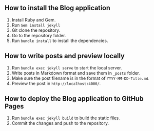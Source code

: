 ## How to install the Blog application
1. Install Ruby and Gem.
2. Run `Gem install jekyll`
3. Git clone the repository.
4. Go to the repository folder.
5. Run `bundle install` to install the dependencies.

## How to write posts and preview locally
1. Run `bundle exec jekyll serve` to start the local server.
2. Write posts in Markdown format and save them in `_posts` folder.
3. Make sure the post filename is in the format of `YYYY-MM-DD-Title.md`.
4. Preview the post in `http://localhost:4000/`.

## How to deploy the Blog application to GitHub Pages
1. Run `bundle exec jekyll build` to build the static files.
2. Commit the changes and push to the repository.
